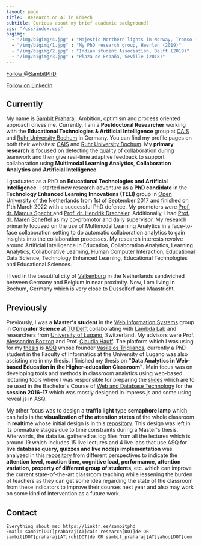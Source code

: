 ```yaml
---
layout: page
title:  Research on AI in EdTech
subtitle: Curious about my brief academic background?
css: "/css/index.css"
bigimg:
  - "/img/bigimg/4.jpg" : "Majestic Northern lights in Norway, Tromso (2021)"
  - "/img/bigimg/1.jpg" : "My PhD research group, Heerlen (2019)"
  - "/img/bigimg/2.jpg" : "Indian student Association, Delft (2019)"
  - "/img/bigimg/3.jpg" : "Plaza de España, Seville (2018)"
---
```


<a href="https://twitter.com/SambitPhD?ref_src=twsrc%5Etfw" class="twitter-follow-button" data-show-count="true">Follow @SambitPhD</a><script async src="https://platform.twitter.com/widgets.js" charset="utf-8"></script>

<a class="libutton" href="https://www.linkedin.com/comm/mynetwork/discovery-see-all?usecase=PEOPLE_FOLLOWS&followMember=sambitpraharaj" target="_blank">Follow on LinkedIn</a>

<script async src="https://pagead2.googlesyndication.com/pagead/js/adsbygoogle.js?client=ca-pub-2991996466677058"
     crossorigin="anonymous"></script>

<div id="google-custom-search">
<script>
  (function() {
    var cx = '006073558621733530411:kcpgkwoosby';
    var gcse = document.createElement('script');
    gcse.type = 'text/javascript';
    gcse.async = true;
    gcse.src = (document.location.protocol == 'https:' ? 'https:' : 'http:') +
        '//www.google.com/cse/cse.js?cx=' + cx;
    var s = document.getElementsByTagName('script')[0];
    s.parentNode.insertBefore(gcse, s);
  })();
</script>
<gcse:searchbox></gcse:searchbox>
<gcse:searchresults></gcse:searchresults>
</div>

## Currently

My name is <a href="https://www.linkedin.com/in/sambitpraharaj/">Sambit Praharaj</a>. Ambition, optimism and process oriented approach drives me. Currently, I am a <b>Postdoctoral Researcher</b> working with the <b>Educational Technologies & Artificial Intelligence</b> group at <a href="https://www.cais.nrw/en/center-for-advanced-internet-studies-cais-en-2/">CAIS</a> and <a href="https://www.ruhr-uni-bochum.de/en">Ruhr University Bochum</a> in Germany. You can find my profile pages on both their websites: <a href="https://www.cais-research.de/en/team/sambit-praharaj/">CAIS</a> and <a href="https://www.pe.ruhr-uni-bochum.de/erziehungswissenschaft/pp/team/praharaj.html.de">Ruhr University Bochum</a>. My <b>primary research</b> is focused on detecting the quality of collaboration during teamwork and then give real-time adaptive feedback to support collaboration using <b>Multimodal Learning Analytics</b>, <b>Collaboration Analytics</b> and <b>Artificial Intelligence</b>. 

I graduated as a PhD on **Educational Technologies and Artificial Intelligence**. I started new research adventure as a <b>PhD candidate</b> in the <b>Technology Enhanced Learning Innovations (TELI) </b> group in <a href="https://www.ou.nl/">Open University</a> of the Netherlands from 1st of September 2017 and finished on 11th March 2022 with a successful PhD defence. My promotors were <a href="https://scholar.google.com/citations?user=fC3dymIAAAAJ">Prof. dr. Marcus Specht </a> and <a href="https://scholar.google.com/citations?user=v1hwiRAAAAAJ">Prof. dr. Hendrik Drachsler</a>. Additionally, I had <a href="https://scholar.google.de/citations?user=iI8G4nYAAAAJ&hl=de"> Prof. dr. Maren Scheffel</a> as my co-promotor and daily supervisor. My research primarily focused on the use of Multimodal Learning Analytics in a face-to-face collaboration setting to do automatic collaboration analytics to gain insights into the collaboration processes. My research interests revolve around Artificial Intelligence in Education, Collaboration Analytics, Learning Analytics, Collaborative Learning, Human Computer Interaction, Educational Data Science, Technology Enhanced Learning, Educational Technologies and Educational Sciences. 

I lived in the beautiful city of <a href ="http://www.valkenburg.nl/">Valkenburg</a> in the Netherlands sandwiched between Germany and Belgium in near proximity. Now, I am living in Bochum, Germany which is very close to Dusselforf and Maastricht.

## Previously

Previously, I was a <b>Master's student</b> in the <a href="http://www.wis.ewi.tudelft.nl/">Web Information Systems</a> group in <b>Computer Science</b> at <a href="http://www.tudelft.nl/">TU Delft</a> collaborating with <a href="http://www.wis.ewi.tudelft.nl/projects/lambda-lab/">Lambda Lab</a> and researchers from <a href="http://www.usi.ch/en">University of Lugano</a>, Switzerland. My advisors were Prof. <a href="http://www.alessandrobozzon.com/">Alessandro Bozzon</a> and Prof. <a href="http://chauff.github.io/">Claudia Hauff</a>. The platform which I was using for my <a href="https://repository.tudelft.nl/islandora/object/uuid%3Ae55389c3-3966-40f5-bf83-a8f9c6c393f0">thesis</a> is <a href="http://asq.inf.usi.ch/">ASQ</a> whose founder <a href="http://www.inf.usi.ch/phd/triglianos/">Vasileios Triglianos</a>, currently a PhD student in the Faculty of Informatics at the University of Lugano was also assisting me in my thesis. I finished my thesis on <b>"Data Analytics in Web-based Education in the Higher-education Classroom"</b>. Main focus was on developing tools and methods in classroom analytics using web-based lecturing tools where I was responsible for preparing the <a href="https://github.com/sambit2/delft-web-technology-and-database-slides-2016-2017/">slides</a> which are to be used in the Bachelor's Course of <a href="http://studiegids.tudelft.nl/a101_displayCourse.do?course_id=34554">Web and Database Technology</a> for the <b>session 2016-17</b> which was mostly designed in impress.js and some using reveal.js in ASQ. 

My other focus was to design a <b>traffic light</b> type <b>semaphore lamp</b> which can help in the <b>visualization of the attention states</b> of the whole classroom in <b>realtime</b> whose initial design is in this <a href="https://github.com/sambit2/DataAnalytics-Web-based-Education">repository</a>. This design was left in its premature stages due to time constraints during a Master's thesis. Afterwards, the data i.e. gathered as log files from all the lectures which is around 19 which includes 15 live lectures and 4 live labs that use ASQ for <b>live database query, quizzes and live nodejs implementation</b> was analyzed in this <a href="https://github.com/triglian/delft-web-and-database-technology-2016-asq-analysis">repository</a> from different perspectives to indicate the <b>attention level, reaction time, cognitive load, performance, attention variation, property of different group of students</b>, etc. which can improve the current state-of-the-art classroom teaching while lessening the burden of teachers as they can get some idea regarding the state of the classroom from these indicators to improve their courses next year and also may work on some kind of intervention as a future work.

## Contact

```
Everything about me: https://linktr.ee/sambitphd
Email: sambit[DOT]praharaj[AT]cais-research[DOT]de OR sambit[DOT]praharaj[AT]rub[DOT]de OR sambit_praharaj[AT]yahoo[DOT]com

```
